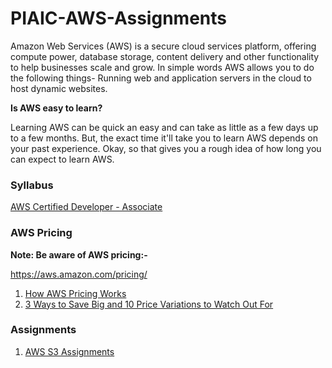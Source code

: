 # PIAIC-AWS-Assignments

Amazon Web Services (AWS) is a secure cloud services platform, offering compute power, database storage, content delivery and other functionality to help businesses scale and grow. In simple words AWS allows you to do the following things- Running web and application servers in the cloud to host dynamic websites.

**Is AWS easy to learn?**

Learning AWS can be quick an easy and can take as little as a few days up to a few months. But, the exact time it'll take you to learn AWS depends on your past experience. Okay, so that gives you a rough idea of how long you can expect to learn AWS.



### Syllabus


[AWS Certified Developer - Associate](https://docs.google.com/document/d/1Ajuk80mn2X_OFAcz5iu4RCxBqOl6hNfqyWlJkLF2YCQ/edit?usp=sharing)




### AWS Pricing

**Note: Be aware of AWS pricing:-**

https://aws.amazon.com/pricing/


1. [How AWS Pricing Works](https://d1.awsstatic.com/whitepapers/aws_pricing_overview.pdf?did=wp_card&trk=wp_card)
2. [3 Ways to Save Big and 10 Price Variations to Watch Out For](https://cloud.netapp.com/blog/3-ways-to-save-big-and-10-price-variations-to-know-aws-cvo-blg)


### Assignments

1. [AWS S3 Assignments](/AWS-S3/README.md)
    
